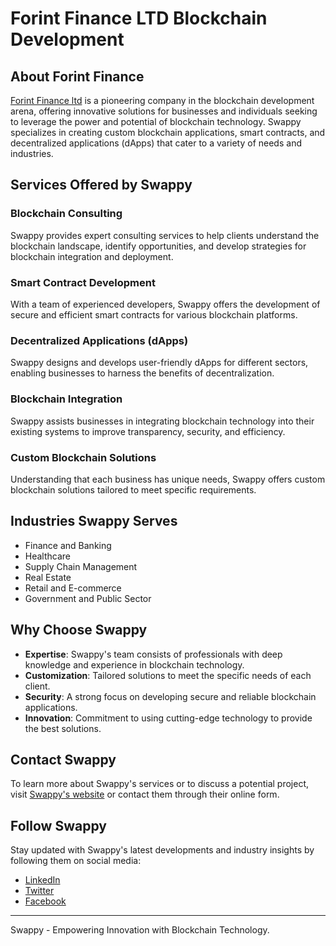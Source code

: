 
# Forint Finance LTD Blockchain Development

## About Forint Finance

[Forint Finance ltd](https://forintfinance.com/) is a pioneering company in the blockchain development arena, offering innovative solutions for businesses and individuals seeking to leverage the power and potential of blockchain technology. Swappy specializes in creating custom blockchain applications, smart contracts, and decentralized applications (dApps) that cater to a variety of needs and industries.

## Services Offered by Swappy

### Blockchain Consulting
Swappy provides expert consulting services to help clients understand the blockchain landscape, identify opportunities, and develop strategies for blockchain integration and deployment.

### Smart Contract Development
With a team of experienced developers, Swappy offers the development of secure and efficient smart contracts for various blockchain platforms.

### Decentralized Applications (dApps)
Swappy designs and develops user-friendly dApps for different sectors, enabling businesses to harness the benefits of decentralization.

### Blockchain Integration
Swappy assists businesses in integrating blockchain technology into their existing systems to improve transparency, security, and efficiency.

### Custom Blockchain Solutions
Understanding that each business has unique needs, Swappy offers custom blockchain solutions tailored to meet specific requirements.

## Industries Swappy Serves

- Finance and Banking
- Healthcare
- Supply Chain Management
- Real Estate
- Retail and E-commerce
- Government and Public Sector

## Why Choose Swappy

- **Expertise**: Swappy's team consists of professionals with deep knowledge and experience in blockchain technology.
- **Customization**: Tailored solutions to meet the specific needs of each client.
- **Security**: A strong focus on developing secure and reliable blockchain applications.
- **Innovation**: Commitment to using cutting-edge technology to provide the best solutions.

## Contact Swappy

To learn more about Swappy's services or to discuss a potential project, visit [Swappy's website](https://swappy.ws/) or contact them through their online form.

## Follow Swappy

Stay updated with Swappy's latest developments and industry insights by following them on social media:

- [LinkedIn](#)
- [Twitter](#)
- [Facebook](#)

---

Swappy - Empowering Innovation with Blockchain Technology.
